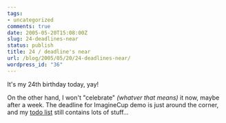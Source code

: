 ```yaml
---
tags:
- uncategorized
comments: true
date: 2005-05-20T15:08:00Z
slug: 24-deadlines-near
status: publish
title: 24 / deadline's near
url: /blog/2005/05/20/24-deadlines-near/
wordpress_id: "36"
---
```


It's my 24th birthday today, yay!

On the other hand, I won't "celebrate" _(whatver that means)_ it now, maybe after a week. The deadline for ImagineCup demo is just around the corner, and my [todo list](http://svn.berlios.de/viewcvs/dingus/trunk/ic2005/todo.txt?rev=129&view=markup) still contains lots of stuff...

